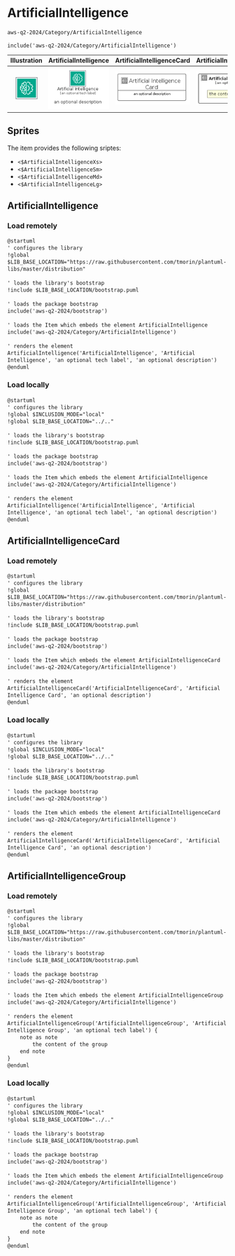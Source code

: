 # ArtificialIntelligence


```text
aws-q2-2024/Category/ArtificialIntelligence
```

```text
include('aws-q2-2024/Category/ArtificialIntelligence')
```



| Illustration | ArtificialIntelligence | ArtificialIntelligenceCard | ArtificialIntelligenceGroup |
| :---: | :---: | :---: | :---: |
| ![illustration for Illustration](../../aws-q2-2024/Category/ArtificialIntelligence.png) | ![illustration for ArtificialIntelligence](../../aws-q2-2024/Category/ArtificialIntelligence.Local.png) | ![illustration for ArtificialIntelligenceCard](../../aws-q2-2024/Category/ArtificialIntelligenceCard.Local.png) | ![illustration for ArtificialIntelligenceGroup](../../aws-q2-2024/Category/ArtificialIntelligenceGroup.Local.png) |



## Sprites
The item provides the following sriptes:

- `<$ArtificialIntelligenceXs>`
- `<$ArtificialIntelligenceSm>`
- `<$ArtificialIntelligenceMd>`
- `<$ArtificialIntelligenceLg>`





## ArtificialIntelligence

### Load remotely
```plantuml
@startuml
' configures the library
!global $LIB_BASE_LOCATION="https://raw.githubusercontent.com/tmorin/plantuml-libs/master/distribution"

' loads the library's bootstrap
!include $LIB_BASE_LOCATION/bootstrap.puml

' loads the package bootstrap
include('aws-q2-2024/bootstrap')

' loads the Item which embeds the element ArtificialIntelligence
include('aws-q2-2024/Category/ArtificialIntelligence')

' renders the element
ArtificialIntelligence('ArtificialIntelligence', 'Artificial Intelligence', 'an optional tech label', 'an optional description')
@enduml
```

### Load locally
```plantuml
@startuml
' configures the library
!global $INCLUSION_MODE="local"
!global $LIB_BASE_LOCATION="../.."

' loads the library's bootstrap
!include $LIB_BASE_LOCATION/bootstrap.puml

' loads the package bootstrap
include('aws-q2-2024/bootstrap')

' loads the Item which embeds the element ArtificialIntelligence
include('aws-q2-2024/Category/ArtificialIntelligence')

' renders the element
ArtificialIntelligence('ArtificialIntelligence', 'Artificial Intelligence', 'an optional tech label', 'an optional description')
@enduml
```

## ArtificialIntelligenceCard

### Load remotely
```plantuml
@startuml
' configures the library
!global $LIB_BASE_LOCATION="https://raw.githubusercontent.com/tmorin/plantuml-libs/master/distribution"

' loads the library's bootstrap
!include $LIB_BASE_LOCATION/bootstrap.puml

' loads the package bootstrap
include('aws-q2-2024/bootstrap')

' loads the Item which embeds the element ArtificialIntelligenceCard
include('aws-q2-2024/Category/ArtificialIntelligence')

' renders the element
ArtificialIntelligenceCard('ArtificialIntelligenceCard', 'Artificial Intelligence Card', 'an optional description')
@enduml
```

### Load locally
```plantuml
@startuml
' configures the library
!global $INCLUSION_MODE="local"
!global $LIB_BASE_LOCATION="../.."

' loads the library's bootstrap
!include $LIB_BASE_LOCATION/bootstrap.puml

' loads the package bootstrap
include('aws-q2-2024/bootstrap')

' loads the Item which embeds the element ArtificialIntelligenceCard
include('aws-q2-2024/Category/ArtificialIntelligence')

' renders the element
ArtificialIntelligenceCard('ArtificialIntelligenceCard', 'Artificial Intelligence Card', 'an optional description')
@enduml
```

## ArtificialIntelligenceGroup

### Load remotely
```plantuml
@startuml
' configures the library
!global $LIB_BASE_LOCATION="https://raw.githubusercontent.com/tmorin/plantuml-libs/master/distribution"

' loads the library's bootstrap
!include $LIB_BASE_LOCATION/bootstrap.puml

' loads the package bootstrap
include('aws-q2-2024/bootstrap')

' loads the Item which embeds the element ArtificialIntelligenceGroup
include('aws-q2-2024/Category/ArtificialIntelligence')

' renders the element
ArtificialIntelligenceGroup('ArtificialIntelligenceGroup', 'Artificial Intelligence Group', 'an optional tech label') {
    note as note
        the content of the group
    end note
}
@enduml
```

### Load locally
```plantuml
@startuml
' configures the library
!global $INCLUSION_MODE="local"
!global $LIB_BASE_LOCATION="../.."

' loads the library's bootstrap
!include $LIB_BASE_LOCATION/bootstrap.puml

' loads the package bootstrap
include('aws-q2-2024/bootstrap')

' loads the Item which embeds the element ArtificialIntelligenceGroup
include('aws-q2-2024/Category/ArtificialIntelligence')

' renders the element
ArtificialIntelligenceGroup('ArtificialIntelligenceGroup', 'Artificial Intelligence Group', 'an optional tech label') {
    note as note
        the content of the group
    end note
}
@enduml
```

